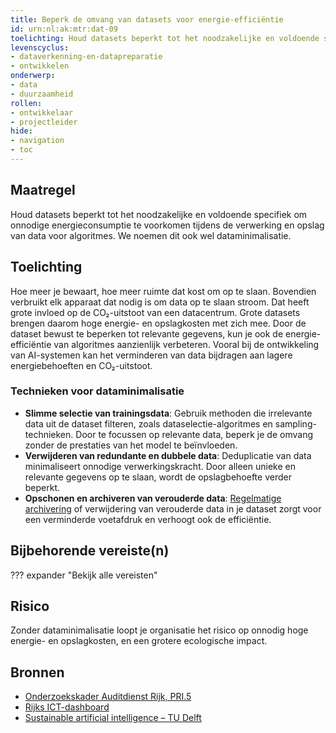 ```yaml
---
title: Beperk de omvang van datasets voor energie-efficiëntie
id: urn:nl:ak:mtr:dat-09
toelichting: Houd datasets beperkt tot het noodzakelijke en voldoende specifiek om onnodige energieconsumptie te voorkomen tijdens de verwerking en opslag van data voor algoritmes.
levenscyclus:
- dataverkenning-en-datapreparatie
- ontwikkelen
onderwerp:  
- data  
- duurzaamheid
rollen:  
- ontwikkelaar
- projectleider
hide:  
- navigation  
- toc  
---
```


<!-- Let op! onderstaande regel met 'tags' niet weghalen! Deze maakt automatisch de knopjes op basis van de metadata  -->
<!-- tags -->

## Maatregel
Houd datasets beperkt tot het noodzakelijke en voldoende specifiek om onnodige energieconsumptie te voorkomen tijdens de verwerking en opslag van data voor algoritmes. We noemen dit ook wel dataminimalisatie.

## Toelichting
Hoe meer je bewaart, hoe meer ruimte dat kost om op te slaan. Bovendien verbruikt elk apparaat dat nodig is om data op te slaan stroom. Dat heeft grote invloed op de CO₂-uitstoot van een datacentrum.
Grote datasets brengen daarom hoge energie- en opslagkosten met zich mee. Door de dataset bewust te beperken tot relevante gegevens, kun je ook de energie-efficiëntie van algoritmes aanzienlijk verbeteren. Vooral bij de ontwikkeling van AI-systemen kan het verminderen van data bijdragen aan lagere energiebehoeften en CO₂-uitstoot.

### Technieken voor dataminimalisatie
- **Slimme selectie van trainingsdata**: Gebruik methoden die irrelevante data uit de dataset filteren, zoals dataselectie-algoritmes en sampling-technieken. Door te focussen op relevante data, beperk je de omvang zonder de prestaties van het model te beïnvloeden.
- **Verwijderen van redundante en dubbele data**: Deduplicatie van data minimaliseert onnodige verwerkingskracht. Door alleen unieke en relevante gegevens op te slaan, wordt de opslagbehoefte verder beperkt.
- **Opschonen en archiveren van verouderde data**: [Regelmatige archivering](2-owp-09-archiveren-documenten.md) of verwijdering van verouderde data in je dataset zorgt voor een verminderde voetafdruk en verhoogt ook de efficiëntie.

## Bijbehorende vereiste(n)
??? expander "Bekijk alle vereisten"
    <!-- list_vereisten_on_maatregelen_page -->

## Risico
Zonder dataminimalisatie loopt je organisatie het risico op onnodig hoge energie- en opslagkosten, en een grotere ecologische impact.

## Bronnen
- [Onderzoekskader Auditdienst Rijk, PRI.5](https://www.rijksoverheid.nl/documenten/rapporten/2023/07/11/onderzoekskader-algoritmes-adr-2023)
- [Rijks ICT-dashboard](https://www.rijksictdashboard.nl/duurzaamheid)
- [Sustainable artificial intelligence – TU Delft](https://www.tudelft.nl/en/stories/articles/sustainable-artificial-intelligence-from-chatgpt-to-green-ai)
